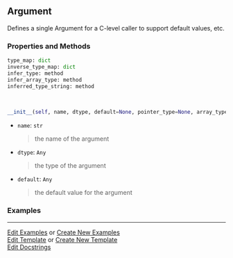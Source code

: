 ## <a id="McUtils.Extensions.SharedLibraryManager.Argument">Argument</a>
Defines a single Argument for a C-level caller to support default values, etc.

### Properties and Methods
```python
type_map: dict
inverse_type_map: dict
infer_type: method
infer_array_type: method
inferred_type_string: method
```
<a id="McUtils.Extensions.SharedLibraryManager.Argument.__init__" class="docs-object-method">&nbsp;</a>
```python
__init__(self, name, dtype, default=None, pointer_type=None, array_type=None): 
```

- `name`: `str`
    >the name of the argument
- `dtype`: `Any`
    >the type of the argument
- `default`: `Any`
    >the default value for the argument

### Examples


___

[Edit Examples](https://github.com/McCoyGroup/References/edit/gh-pages/Documentation/examples/McUtils/Extensions/SharedLibraryManager/Argument.md) or 
[Create New Examples](https://github.com/McCoyGroup/References/new/gh-pages/?filename=Documentation/examples/McUtils/Extensions/SharedLibraryManager/Argument.md) <br/>
[Edit Template](https://github.com/McCoyGroup/References/edit/gh-pages/Documentation/templates/McUtils/Extensions/SharedLibraryManager/Argument.md) or 
[Create New Template](https://github.com/McCoyGroup/References/new/gh-pages/?filename=Documentation/templates/McUtils/Extensions/SharedLibraryManager/Argument.md) <br/>
[Edit Docstrings](https://github.com/McCoyGroup/McUtils/edit/master/Extensions/SharedLibraryManager.py?message=Update%20Docs)